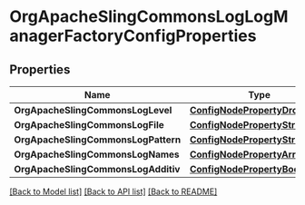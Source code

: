 # OrgApacheSlingCommonsLogLogManagerFactoryConfigProperties

## Properties
Name | Type | Description | Notes
------------ | ------------- | ------------- | -------------
**OrgApacheSlingCommonsLogLevel** | [**ConfigNodePropertyDropDown**](configNodePropertyDropDown.md) |  | [optional] 
**OrgApacheSlingCommonsLogFile** | [**ConfigNodePropertyString**](configNodePropertyString.md) |  | [optional] 
**OrgApacheSlingCommonsLogPattern** | [**ConfigNodePropertyString**](configNodePropertyString.md) |  | [optional] 
**OrgApacheSlingCommonsLogNames** | [**ConfigNodePropertyArray**](configNodePropertyArray.md) |  | [optional] 
**OrgApacheSlingCommonsLogAdditiv** | [**ConfigNodePropertyBoolean**](configNodePropertyBoolean.md) |  | [optional] 

[[Back to Model list]](../README.md#documentation-for-models) [[Back to API list]](../README.md#documentation-for-api-endpoints) [[Back to README]](../README.md)


